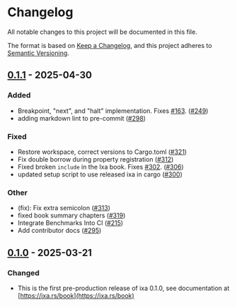 # Changelog

All notable changes to this project will be documented in this file.

The format is based on [Keep a Changelog](https://keepachangelog.com/en/1.0.0/),
and this project adheres to [Semantic Versioning](https://semver.org/spec/v2.0.0.html).

## [0.1.1](https://github.com/CDCgov/ixa/compare/ixa-v0.1.0...ixa-v0.1.1) - 2025-04-30

### Added
- Breakpoint, "next", and "halt" implementation. Fixes [#163](https://github.com/CDCgov/ixa/pull/163). ([#249](https://github.com/CDCgov/ixa/pull/249))
- adding markdown lint to pre-commit ([#298](https://github.com/CDCgov/ixa/pull/298))

### Fixed
- Restore workspace, correct versions to Cargo.toml ([#321](https://github.com/CDCgov/ixa/pull/321))
- Fix double borrow during property registration ([#312](https://github.com/CDCgov/ixa/pull/312))
- Fixed broken `include` in the Ixa book. Fixes [#302](https://github.com/CDCgov/ixa/pull/302). ([#306](https://github.com/CDCgov/ixa/pull/306))
- updated setup script to use released ixa in cargo ([#300](https://github.com/CDCgov/ixa/pull/300))

### Other
- (fix): Fix extra semicolon ([#313](https://github.com/CDCgov/ixa/pull/313))
- fixed book summary chapters ([#319](https://github.com/CDCgov/ixa/pull/319))
- Integrate Benchmarks Into CI ([#215](https://github.com/CDCgov/ixa/pull/215))
- Add contributor docs ([#295](https://github.com/CDCgov/ixa/pull/295))

## [0.1.0](https://github.com/CDCgov/ixa/compare/ixa-v0.0.1...ixa-v0.1.0) - 2025-03-21

### Changed

- This is the first pre-production release of ixa 0.1.0, see documentation at [https://ixa.rs/book](https://ixa.rs/book)
